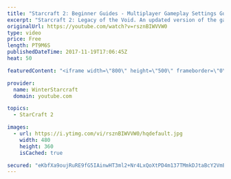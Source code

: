 ```yaml
---
title: "Starcraft 2: Beginner Guides - Multiplayer Gameplay Settings Guide and Recommendations (Updated)"
excerpt: "Starcraft 2: Legacy of the Void. An updated version of the gameplay/controls and region settings guide for Legacy of the Void, going over the changes and reiterating my recommended settings, as well as the settings I use as a Grandmaster player.  Thanks for watching and hope you enjoy!  I am a Grandmasters"
originalUrl: https://youtube.com/watch?v=rsznBIWVVW0
type: video
price: Free
length: PT9M6S
publishedDateTime: 2017-11-19T17:06:45Z
heat: 50

featuredContent: "<iframe width=\"800\" height=\"500\" frameborder=\"0\" src=\"https://www.youtube.com/embed/rsznBIWVVW0\" allow=\"accelerometer; autoplay; encrypted-media; gyroscope; picture-in-picture\" allowfullscreen></iframe>"

provider:
  name: WinterStarcraft
  domain: youtube.com

topics:
  - StarCraft 2

images:
  - url: https://i.ytimg.com/vi/rsznBIWVVW0/hqdefault.jpg
    width: 480
    height: 360
    isCached: true

secured: "eKbfXa9oujRuRE9fG5IAinwHT3ml2+Nr4LxQoXtPD4m137TMmkDJtaBcY2VmEIqlQKi5A/cji57QybY/0ZyXefKWO1RsxdxBSacwq1AvIcpfA80vm9xlz37XAxfKHji8y5QU5+QnxpVoU2MDm+Vd5MI8pkkAftsQvZU2iIRvEKybRPYi8d2pj5fltEynb61n8lt9j/WhyiEBo4W+iDA705EP/BZ7+jWtJ2wnVyaVI1R34K+gWndirgW378KjMClFvchQIR9Y8A+XqTi+ZnDdBd/Cc4aZs+jvhQBgxGMiT/6v6vh9g6w6SbkdOZW12k5agCtO9dBI92GkmhHdb1KSymed2F0VTH7oHhRGW6Ee3UER0ICadEE3xylcnELRMasq/s95B5c7QIOom1iPd/via2tjcyrlGv5ldKdgb3MUl7c=;mmjW2pE35MkUp9DW22PedQ=="
---
```


